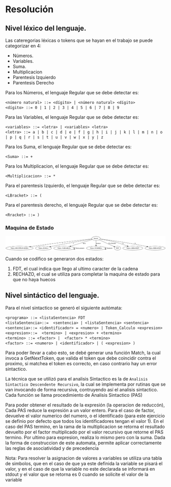 # Resolución

## Nivel léxico del lenguaje.

Las cateregorias léxicas o tokens que se hayan en el trabajo se puede categorizar en 4:

- Números.
- Variables.
- Suma.
- Multiplicacion
- Parentesis Izquierdo
- Parentesis Derecho

Para los Números, el lenguaje Regular que se debe detectar es:
```
<número natural> ::= <dígito> | <número natural> <dígito>
<dígito> ::= 0 | 1 | 2 | 3 | 4 | 5 | 6 | 7 | 8 | 9
```
Para las Variables, el lenguaje Regular que se debe detectar es:
```
<variables> ::= <letra> | <variables> <letra>
<letra> ::= a | b | c | d | e | f | g | h | i | j | k | l | m | n | o | p | q | r | s | t | u | v | w | x | y | z
```
Para los Suma, el lenguaje Regular que se debe detectar es:
```
<Suma> ::= +
```
Para los Multiplicacion, el lenguaje Regular que se debe detectar es:
```
<Multiplicacion> ::= *
```
Para el parentesis Izquierdo, el lenguaje Regular que se debe detectar es:
```
<LBracket> ::= (
```
Para el parentesis derecho, el lenguaje Regular que se debe detectar es:
```
<Rracket> ::= )
```
### Maquina de Estado
![NivelLexico](./img/nivellexico.gv.svg)

Cuando se codifico se generaron dos estados:
1. FDT, el cual indica que llego al ultimo caracter de la cadena
2. RECHAZO, el cual se utiliza para completar la maquina de estado para que no haya huecos


## Nivel sintáctico del lenguaje.

Para el nivel sintactico se generó el siguiente autómata:
```
<programa> ::= <listaSentencia> FDT
<listaSentencia>::=  <sentencia> | <listaSentencia> <sentencia>
<sentencia>::= <identificador> = <numero> | Token_Calculo <expresion>
<expresion>::=  <termino> | <expresion> + <termino>
<termino> ::= <factor> |  <factor> * <termino>
<factor> ::= <numero> | <identificador> | ( <expresion> )
```

Para poder llevar a cabo esto, se debé generar una función Match, la cual invoca a GetNextToken, que valida el token que debe coincidir contra el proximo, si matchea el token es correcto, en caso contrario hay un error sintactico.

La técnica que se utilizó para el analisis Sintactico es la de `Analisis Sintactico Descendente Recursivo`, la cual se implementa por rutinas que se van invocando de forma recursiva, contruyendo así el analisis sintactico. Cada función se llama procedimiento de Analisis Sintactico (PAS)

Para poder obtener el resultado de la expresión (la operacion de reduccón), Cada PAS reduce la expresión a un valor entero. Para el caso de factor, devuelve el valor numerico del numero, o el identificado (para este ejercicio se definio por defecto que todos los identificadores tengan el valor 1). En el caso del PAS termino, en la rama de la multiplicacion se retorna el resultado devuelto por el factor multiplicado por el valor recursivo que retorne el PAS termino. Por ultimo para expresion, realiza lo mismo pero con la suma. Dada la forma de construccion de este automata, permite aplicar correctamente las reglas de asociatividad y de precedencia


Nota: Para resolver la asignacion de valores a variables se utiliza una tabla de simbolos, que en el caso de que ya este definida la variable se pisará el valor, y en el caso de que la variable no este declarada se informará en stdout y el valor que se retorna es 0 cuando se solicite el valor de la variable